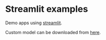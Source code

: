 # Streamlit examples

Demo apps using [streamlit](https://streamlit.io/). 

Custom model can be downloaded from [here](https://drive.google.com/file/d/1yTxSAWNnq4az36-FHGqeR-HBdwDnHRvH/view).

